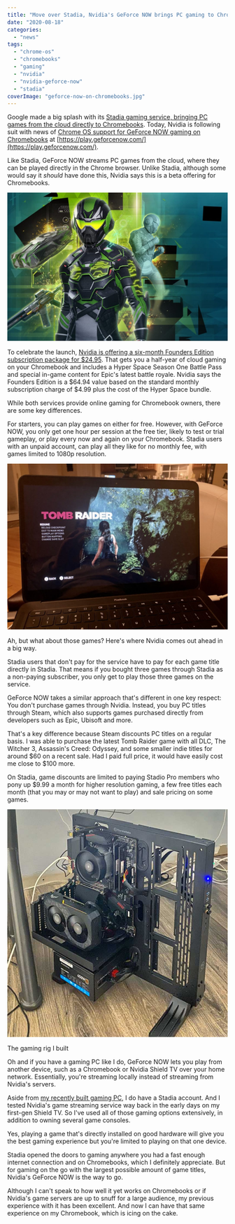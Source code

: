 ```yaml
---
title: "Move over Stadia, Nvidia's GeForce NOW brings PC gaming to Chromebooks too"
date: "2020-08-18"
categories: 
  - "news"
tags: 
  - "chrome-os"
  - "chromebooks"
  - "gaming"
  - "nvidia"
  - "nvidia-geforce-now"
  - "stadia"
coverImage: "geforce-now-on-chromebooks.jpg"
---
```


Google made a big splash with its [Stadia gaming service, bringing PC games from the cloud directly to Chromebooks](https://www.aboutchromebooks.com/news/google-stadia-turns-every-chromebook-into-a-pc-gaming-rig/). Today, Nvidia is following suit with news of [Chrome OS support for GeForce NOW gaming on Chromebooks](https://blogs.nvidia.com/blog/2020/08/18/geforce-now-open-a-chromebook/) at [https://play.geforcenow.com/](https://play.geforcenow.com/).

Like Stadia, GeForce NOW streams PC games from the cloud, where they can be played directly in the Chrome browser. Unlike Stadia, although some would say it _should_ have done this, Nvidia says this is a beta offering for Chromebooks.

![](images/HyperScape-1024x687.jpg)

To celebrate the launch, [Nvidia is offering a six-month Founders Edition subscription package for $24.95](https://www.nvidia.com/en-us/geforce-now/hyper-scape-bundle/). That gets you a half-year of cloud gaming on your Chromebook and includes a Hyper Space Season One Battle Pass and special in-game content for Epic's latest battle royale. Nvidia says the Founders Edition is a $64.94 value based on the standard monthly subscription charge of $4.99 plus the cost of the Hyper Space bundle.

While both services provide online gaming for Chromebook owners, there are some key differences.

For starters, you can play games on either for free. However, with GeForce NOW, you only get one hour per session at the free tier, likely to test or trial gameplay, or play every now and again on your Chromebook. Stadia users with an unpaid account, can play all they like for no monthly fee, with games limited to 1080p resolution.

![](images/Shadow-of-the-Tomb-Raider-on-Pixelbook-Go-Chromebook-1024x768.jpg)

Ah, but what about those games? Here's where Nvidia comes out ahead in a big way.

Stadia users that don't pay for the service have to pay for each game title directly in Stadia. That means if you bought three games through Stadia as a non-paying subscriber, you only get to play those three games on the service.

GeForce NOW takes a similar approach that's different in one key respect: You don't purchase games through Nvidia. Instead, you buy PC titles through Steam, which also supports games purchased directly from developers such as Epic, Ubisoft and more.

That's a key difference because Steam discounts PC titles on a regular basis. I was able to purchase the latest Tomb Raider game with all DLC, The Witcher 3, Assassin's Creed: Odyssey, and some smaller indie titles for around $60 on a recent sale. Had I paid full price, it would have easily cost me close to $100 more.

On Stadia, game discounts are limited to paying Stadio Pro members who pony up $9.99 a month for higher resolution gaming, a few free titles each month (that you may or may not want to play) and sale pricing on some games.

![](images/gaming-pc.png)

The gaming rig I built

Oh and if you have a gaming PC like I do, GeForce NOW lets you play from another device, such as a Chromebook or Nvidia Shield TV over your home network. Essentially, you're streaming locally instead of streaming from Nvidia's servers.

Aside from [my recently built gaming PC](https://www.kctofel.com/2020-07-31-I-was-so-wrong-dont-build-your-own-PC/), I do have a Stadia account. And I tested Nvidia's game streaming service way back in the early days on my first-gen Shield TV. So I've used all of those gaming options extensively, in addition to owning several game consoles.

Yes, playing a game that's directly installed on good hardware will give you the best gaming experience but you're limited to playing on that one device.

Stadia opened the doors to gaming anywhere you had a fast enough internet connection and on Chromebooks, which I definitely appreciate. But for gaming on the go with the largest possible amount of game titles, Nvidia's GeForce NOW is the way to go.

Although I can't speak to how well it yet works on Chromebooks or if Nvidia's game servers are up to snuff for a large audience, my previous experience with it has been excellent. And now I can have that same experience on my Chromebook, which is icing on the cake.
